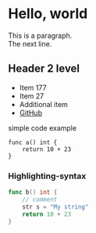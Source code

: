 
# Hello, world

This is a paragraph.  
The next line.

## Header 2 level

* Item 177
* Item 27
* Additional item
* [GitHub](https://github.com/gentee/genteeweb)

simple code example

```
func a() int {
    return 10 + 23
}
```

### Highlighting-syntax

```go
func b() int {
    // comment
    str s = "My string"
    return 10 + 23
}
```

